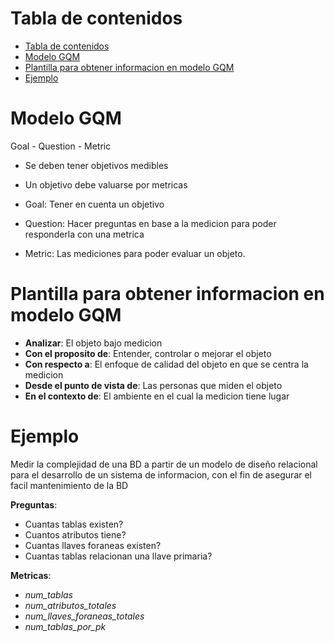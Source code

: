 # Tabla de contenidos
- [Tabla de contenidos](#tabla-de-contenidos)
- [Modelo GQM](#modelo-gqm)
- [Plantilla para obtener informacion en modelo GQM](#plantilla-para-obtener-informacion-en-modelo-gqm)
- [Ejemplo](#ejemplo)

# Modelo GQM 
Goal - Question - Metric 

- Se deben tener objetivos medibles
- Un objetivo debe valuarse por metricas 


- Goal: Tener en cuenta un objetivo
- Question: Hacer preguntas en base a la medicion para poder responderla con una metrica
- Metric: Las mediciones para poder evaluar un objeto.


# Plantilla para obtener informacion en modelo GQM 
- **Analizar**: El objeto bajo medicion
- **Con el proposito de**: Entender, controlar o mejorar el objeto
- **Con respecto a**: El enfoque de calidad del objeto en que se centra la medicion 
- **Desde el punto de vista de**: Las personas que miden el objeto 
- **En el contexto de**: El ambiente en el cual la medicion tiene lugar 


# Ejemplo 
Medir la complejidad de una BD a partir de un modelo de diseño relacional para el desarrollo de un sistema de informacion, con el fin de asegurar el facil mantenimiento de la BD 

**Preguntas**:
- Cuantas tablas existen? 
- Cuantos atributos tiene? 
- Cuantas llaves foraneas existen? 
- Cuantas tablas relacionan una llave primaria? 

**Metricas**:
- *num_tablas*
- *num_atributos_totales*
- *num_llaves_foraneas_totales*
- *num_tablas_por_pk*